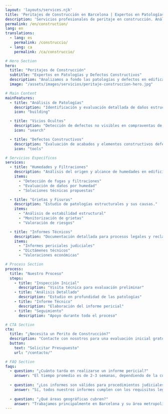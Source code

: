 ```yaml
---
layout: 'layouts/services.njk'
title: 'Peritajes de Construcción en Barcelona | Expertos en Patologías'
description: 'Servicios profesionales de peritaje en construcción. Análisis de patologías, defectos constructivos y vicios ocultos. Informes técnicos detallados.'
permalink: /en/construction/
lang: en
translations:
  - lang: es
    permalink: /construccio/
  - lang: ca
    permalink: /ca/construccio/

# Hero Section
hero:
  title: "Peritajes de Construcción"
  subtitle: "Expertos en Patologías y Defectos Constructivos"
  description: "Analizamos a fondo las patologías y defectos en edificaciones para proporcionar informes técnicos precisos y soluciones efectivas."
  image: "/assets/images/servicios/peritaje-construccion-hero.jpg"

# Main Content
mainFeatures:
  - title: "Análisis de Patologías"
    description: "Identificación y evaluación detallada de daños estructurales y no estructurales."
    icon: "building"

  - title: "Vicios Ocultos"
    description: "Detección de defectos no visibles en compraventas de inmuebles."
    icon: "search"

  - title: "Defectos Constructivos"
    description: "Evaluación de acabados y elementos constructivos defectuosos."
    icon: "tools"

# Servicios Específicos
services:
  - title: "Humedades y Filtraciones"
    description: "Análisis del origen y alcance de humedades en edificios."
    items:
      - "Detección de fugas y filtraciones"
      - "Evaluación de daños por humedad"
      - "Soluciones técnicas propuestas"

  - title: "Grietas y Fisuras"
    description: "Estudio de patologías estructurales y sus causas."
    items:
      - "Análisis de estabilidad estructural"
      - "Monitorización de grietas"
      - "Valoración de riesgos"

  - title: "Informes Técnicos"
    description: "Documentación detallada para procesos legales y reclamaciones."
    items:
      - "Informes periciales judiciales"
      - "Dictámenes técnicos"
      - "Valoraciones económicas"

# Process Section
process:
  title: "Nuestro Proceso"
  steps:
    - title: "Inspección Inicial"
      description: "Visita técnica para evaluación preliminar"
    - title: "Análisis Detallado"
      description: "Estudio en profundidad de las patologías"
    - title: "Informe Técnico"
      description: "Elaboración del informe pericial"
    - title: "Seguimiento"
      description: "Apoyo durante todo el proceso"

# CTA Section
cta:
  title: "¿Necesita un Perito de Construcción?"
  description: "Contacte con nosotros para una evaluación inicial gratuita de su caso."
  button:
    text: "Solicitar Presupuesto"
    url: "/contacto/"

# FAQ Section
faqs:
  - question: "¿Cuánto tarda en realizarse un informe pericial?"
    answer: "El tiempo promedio es de 2-3 semanas, dependiendo de la complejidad del caso."
  
  - question: "¿Los informes son válidos para procedimientos judiciales?"
    answer: "Sí, todos nuestros informes cumplen con los requisitos legales para su uso en tribunales."
  
  - question: "¿Qué áreas geográficas cubren?"
    answer: "Trabajamos principalmente en Barcelona y su área metropolitana."
---
```


